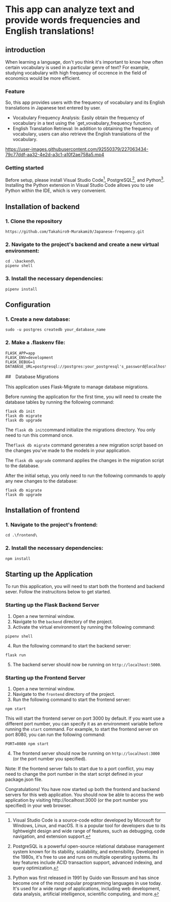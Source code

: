# This app can analyze text and provide words frequencies and English translations!

## introduction

When learning a language, don't you think it's important to know how often certain vocabulary is used in a particular genre of text? For example, studying vocabulary with high frequency of occrence in the field of economics would be more efficient. 

### Feature

So, this app provides users with the frequency of vocabulary and its English translations in Japanese text entered by user.

- Vocabulary Frequency Analysis: Easily obtain the frequency of vocabulary in a text using the `get_vovabulary_frequency function.
- English Translation Retrieval: In addition to obtaining the frequency of vocabulary, users can also retrieve the English translations of the vocabulary.


https://user-images.githubusercontent.com/92550379/227063434-79c77ddf-aa32-4e2d-a3c1-a10f2ae758a5.mp4



### Getting started

Before setup, please install Visual Studio Code[^1], PostgreSQL[^2], and Python[^3]. Installing the Python extension in Visual Studio Code allows you to use Python within the IDE, which is very convenient.

[^1]:Visual Studio Code is a source-code editor developed by Microsoft for Windows, Linux, and macOS. It is a popular tool for developers due to its lightweight design and wide range of features, such as debugging, code navigation, and extension support.

[^2]:PostgreSQL is a powerful open-source relational database management system known for its stability, scalability, and extensibility. Developed in the 1980s, it's free to use and runs on multiple operating systems. Its key features include ACID transaction support, advanced indexing, and query optimization.

[^3]:Python was first released in 1991 by Guido van Rossum and has since become one of the most popular programming languages in use today. It's used for a wide range of applications, including web development, data analysis, artificial intelligence, scientific computing, and more.

## Installation of backend

### 1. Clone the repository

```
https://github.com/Takahiro9-Murakami9/Japanese-frequency.git
```

### 2. Navigate to the project's backend and create a new virtual environment:

```
cd .\backend\
pipenv shell
```

### 3. Install the necessary dependencies:

```
pipenv install
```

## Configuration

### 1. Create a new database:

```
sudo -u postgres createdb your_database_name
```

### 2. Make a .flaskenv file:

```
FLASK_APP=app
FLASK_ENV=development
FLASK_DEBUG=1
DATABASE_URL=postgresql://postgres:your_postgresql's_password@localhost/your_database_name
```

##　Database Migrations

This application uses Flask-Migrate to manage database migrations.

Before running the application for the first time, you will need to create the database tables by running the following command:

```
flask db init
flask db migrate
flask db upgrade
```

The `flask db init`command initialize the migrations directory. You only need to run this command once.

The`flask db migrate` command generates a new migration script based on the changes you've made to the models in your application.

The `flask db upgrade` command applies the changes in the migration script to the database.

After the initial setup, you only need to run the following commands to apply any new changes to the database:

```
flask db migrate
flask db upgrade
```

## Installation of frontend

### 1. Navigate to the project's frontend:

```
cd .\frontend\

```

### 2. Install the necessary dependencies:

```
npm install
```

## Starting up the Application

To run this application, you will need to start both the frontend and backend sever.
Follow the instrucitons below to get started.

### Starting up the Flask Backend Server

1. Open a new terminal window.
2. Navigate to the `backend` directory of the project.
3. Activate the virtual environment by running the following command:

```
pipenv shell
```
4. Run the following command to start the backend server:

```
flask run
```
5. The backend server should now be running on `http://localhost:5000`.

### Starting up the Frontend Server

1. Open a new terminal window.
2. Navigate to the `frontend` directory of the project.
3. Run the following command to start the frontend server:

```
npm start
```
This will start the frontend server on port 3000 by default. If you want use a different port number, you can specify it as an environment variable before running the `start` command. For example, to start the frontend server on port 8080, you can run the following command:

```
PORT=8080 npm start
```
4. The frontend server should now be running on `http://localhost:3000` (or the port number you specified).

Note: If the frontend server fails to start due to a port conflict, you may need to change the port number in the start script defined in your package.json file.

Congratulations! You have now started up both the frontend and backend servers for this web application. You should now be able to access the web application by visiting http://localhost:3000 (or the port number you specified) in your web browser.
